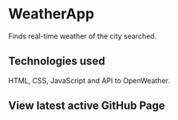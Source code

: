 # WeatherApp
Finds real-time weather of the city searched.



## Technologies used
HTML, CSS, JavaScript and API to OpenWeather.

## View latest active GitHub Page
